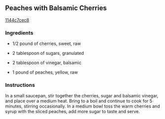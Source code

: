 ## Peaches with Balsamic Cherries

[1144c7cec8](http://www.foodnetwork.com/recipes/ellie-krieger/peaches-with-balsamic-cherries-recipe.html)

### Ingredients

 - 1/2 pound of cherries, sweet, raw

 - 2 tablespoon of sugars, granulated

 - 2 tablespoon of vinegar, balsamic

 - 1 pound of peaches, yellow, raw

### Instructions

In a small saucepan, stir together the cherries, sugar and balsamic vinegar, and place over a medium heat. Bring to a boil and continue to cook for 5 minutes, stirring occasionally. In a medium bowl toss the warm cherries and syrup with the sliced peaches, add more sugar to taste and serve.